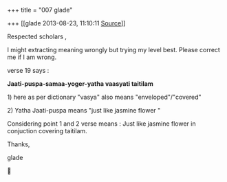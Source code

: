 +++
title = "007 glade"

+++
[[glade	2013-08-23, 11:10:11 [Source](https://groups.google.com/g/samskrita/c/Evyv1HmhJZA)]]



  

Respected scholars ,

  

I might extracting meaning wrongly but trying my level best. Please correct me if I am wrong.

  

verse 19 says :  

**Jaati-puspa-samaa-yoger-yatha vaasyati taitilam**

  

1\) here as per dictionary "vasya" also means "enveloped"/"covered"

2\) Yatha Jaati-puspa means "just like jasmine flower "

  

Considering point 1 and 2 verse means : Just like jasmine flower in conjuction covering taitilam.

  

Thanks,

glade



